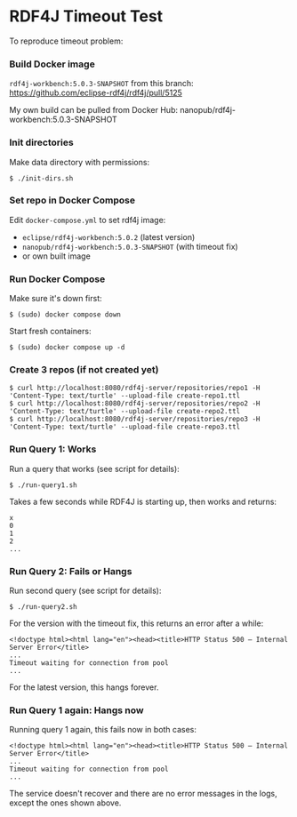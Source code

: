 # RDF4J Timeout Test

To reproduce timeout problem:

### Build Docker image

`rdf4j-workbench:5.0.3-SNAPSHOT` from this branch: https://github.com/eclipse-rdf4j/rdf4j/pull/5125

My own build can be pulled from Docker Hub: nanopub/rdf4j-workbench:5.0.3-SNAPSHOT

### Init directories

Make data directory with permissions:

    $ ./init-dirs.sh

### Set repo in Docker Compose

Edit `docker-compose.yml` to set rdf4j image:

- `eclipse/rdf4j-workbench:5.0.2` (latest version)
- `nanopub/rdf4j-workbench:5.0.3-SNAPSHOT` (with timeout fix)
- or own built image

### Run Docker Compose

Make sure it's down first:

    $ (sudo) docker compose down

Start fresh containers:

    $ (sudo) docker compose up -d

### Create 3 repos (if not created yet)

    $ curl http://localhost:8080/rdf4j-server/repositories/repo1 -H 'Content-Type: text/turtle' --upload-file create-repo1.ttl
    $ curl http://localhost:8080/rdf4j-server/repositories/repo2 -H 'Content-Type: text/turtle' --upload-file create-repo2.ttl
    $ curl http://localhost:8080/rdf4j-server/repositories/repo3 -H 'Content-Type: text/turtle' --upload-file create-repo3.ttl

### Run Query 1: Works

Run a query that works (see script for details):

    $ ./run-query1.sh

Takes a few seconds while RDF4J is starting up, then works and returns:

    x
    0
    1
    2
    ...

### Run Query 2: Fails or Hangs

Run second query (see script for details):

    $ ./run-query2.sh

For the version with the timeout fix, this returns an error after a while:

    <!doctype html><html lang="en"><head><title>HTTP Status 500 – Internal Server Error</title>
    ...
    Timeout waiting for connection from pool
    ...

For the latest version, this hangs forever.

### Run Query 1 again: Hangs now

Running query 1 again, this fails now in both cases:

    <!doctype html><html lang="en"><head><title>HTTP Status 500 – Internal Server Error</title>
    ...
    Timeout waiting for connection from pool
    ...

The service doesn't recover and there are no error messages in the logs, except the ones shown above.

